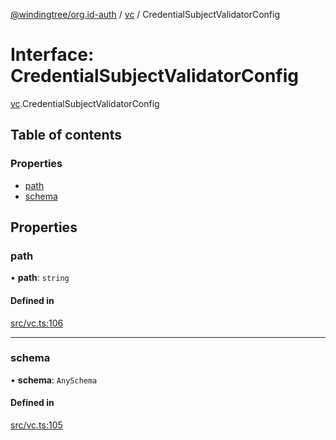 [@windingtree/org.id-auth](../README.md) / [vc](../modules/vc.md) / CredentialSubjectValidatorConfig

# Interface: CredentialSubjectValidatorConfig

[vc](../modules/vc.md).CredentialSubjectValidatorConfig

## Table of contents

### Properties

- [path](vc.CredentialSubjectValidatorConfig.md#path)
- [schema](vc.CredentialSubjectValidatorConfig.md#schema)

## Properties

### path

• **path**: `string`

#### Defined in

[src/vc.ts:106](https://github.com/windingtree/org.id-sdk/blob/6904194/packages/auth/src/vc.ts#L106)

___

### schema

• **schema**: `AnySchema`

#### Defined in

[src/vc.ts:105](https://github.com/windingtree/org.id-sdk/blob/6904194/packages/auth/src/vc.ts#L105)
